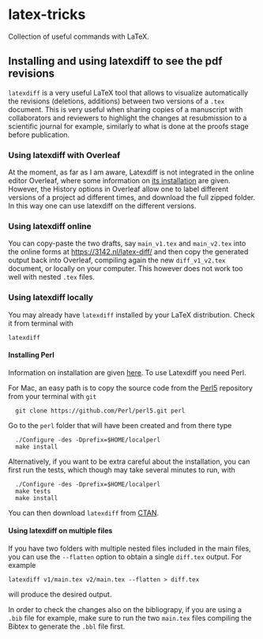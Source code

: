 # latex-tricks

Collection of useful commands with LaTeX.



## Installing and using latexdiff to see the pdf revisions

`latexdiff` is a very useful LaTeX tool that allows to visualize automatically the revisions (deletions, additions) between two versions of a `.tex` document. This is very useful when sharing copies of a manuscript with collaborators and reviewers to highlight the changes at resubmission to a scientific journal for example, similarly to what is done at the proofs stage before publication.

### Using latexdiff with Overleaf
At the moment, as far as I am aware, Latexdiff is not integrated in the online editor Overleaf, where some information on [its installation](https://es.overleaf.com/learn/latex/Articles/Using_Latexdiff_For_Marking_Changes_To_Tex_Documents) are given. However, the History options in Overleaf allow one to label different versions of a project ad different times, and download the full zipped folder. In this way one can use latexdiff on the different versions. 

### Using latexdiff online
You can copy-paste the two drafts, say `main_v1.tex` and `main_v2.tex` into the online forms at https://3142.nl/latex-diff/ and then copy the generated output back into Overleaf, compiling again the new `diff_v1_v2.tex` document, or locally on your computer. This however does not work too well with nested `.tex` files. 

### Using latexdiff locally
You may already have `latexdiff` installed by your LaTeX distribution. Check it from terminal with
```
latexdiff
```

#### Installing Perl
Information on installation are given [here](https://es.overleaf.com/learn/latex/Articles/Using_Latexdiff_For_Marking_Changes_To_Tex_Documents). To use Latexdiff you need Perl. 

For Mac, an easy path is to copy the source code from the [Perl5](https://github.com/Perl/perl5) repository from your terminal with `git`  

```
  git clone https://github.com/Perl/perl5.git perl

```
Go to the `perl` folder that will have been created and from there type
```
  ./Configure -des -Dprefix=$HOME/localperl
  make install

```
Alternatively, if you want to be extra careful about the installation, you can first run the tests, which though may take several minutes to run, with 
```
  ./Configure -des -Dprefix=$HOME/localperl
  make tests
  make install
```

You can then download `latexdiff` from [CTAN](https://ctan.org/tex-archive/support/latexdiff).

#### Using latexdiff on multiple files

If you have two folders with multiple nested files included in the main files, you can use the `--flatten` option to obtain a single `diff.tex` output. 
For example
```
latexdiff v1/main.tex v2/main.tex --flatten > diff.tex
```
will produce the desired output. 

In order to check the changes also on the bibliograpy, if you are using a `.bib` file for example, make sure to run the two `main.tex` files compiling the Bibtex to generate the `.bbl` file first.  

